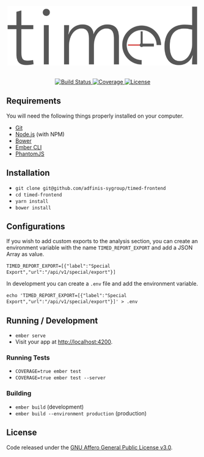 <p align="center">
  <img width="500" src="/public/assets/logo_text.png?raw=true">
  <br><br>
</p>

<p align="center">
  <a href="https://travis-ci.org/adfinis-sygroup/timed-frontend">
    <img alt="Build Status" src="https://img.shields.io/travis/adfinis-sygroup/timed-frontend.svg?style=flat-square">
  </a>
  <a href="https://coveralls.io/github/adfinis-sygroup/timed-frontend">
    <img alt="Coverage" src="https://img.shields.io/coveralls/adfinis-sygroup/timed-frontend.svg?style=flat-square">
  </a>
  <a href="/LICENSE">
    <img alt="License" src="https://img.shields.io/github/license/adfinis-sygroup/timed-frontend.svg?style=flat-square">
  </a>
</p>

## Requirements

You will need the following things properly installed on your computer.

* [Git](http://git-scm.com/)
* [Node.js](http://nodejs.org/) (with NPM)
* [Bower](http://bower.io/)
* [Ember CLI](http://ember-cli.com/)
* [PhantomJS](http://phantomjs.org/)

## Installation

* `git clone git@github.com/adfinis-sygroup/timed-frontend`
* `cd timed-frontend`
* `yarn install`
* `bower install`

## Configurations

If you wish to add custom exports to the analysis section, you can create an environment variable with the name `TIMED_REPORT_EXPORT` and add a JSON Array as value.
```
TIMED_REPORT_EXPORT=[{"label":"Special Export","url":"/api/v1/special/export"}]
```
In development you can create a `.env` file and add the environment variable.
```
echo 'TIMED_REPORT_EXPORT=[{"label":"Special Export","url":"/api/v1/special/export"}]' > .env
```

## Running / Development

* `ember serve`
* Visit your app at [http://localhost:4200](http://localhost:4200).

### Running Tests

* `COVERAGE=true ember test`
* `COVERAGE=true ember test --server`

### Building

* `ember build` (development)
* `ember build --environment production` (production)

## License
Code released under the [GNU Affero General Public License v3.0](LICENSE).

